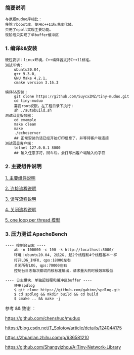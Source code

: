 ### 简要说明
    与原版muduo库相比：
    移除了boost库，使用c++11标准库代替。
    只用了epoll实现主要功能。
    现阶段只实现了单buffer缓冲区

### 1. 编译&&安装 

    硬性要求：linux环境，C++编译器支持C++11标准。
    测试环境：
        ubuntu20.04,
        g++ 9.3.0,
        GNU Make 4.2.1,
        cmake version 3.16.3
    
    编译&&安装：
        git clone https://github.com/SuycxZMZ/tiny-muduo.git
        cd tiny-muduo
        需要root权限，在工程目录下执行：
        sh ./autobuild.sh
    测试回显服务器：
        cd example
        make clean
        make
        ./echoserver
        ## 正常安装的话已经开始打印信息了，并等待客户端连接
    测试回显客户端：
        telnet 127.0.0.1 8000
        ## 输入任意字符，回车后，会打印出客户端输入的字符

### 2. 主要组件说明

[1. 主要组件说明](basicClass.md)

[2. 连接流程说明](basicConnectModel.md)

[3. 读写流程说明](basicReadWriteModel.md)

[4. 关闭流程说明](basicCloseModel.md)

[5. one loop per thread 模型](basicOneLoopPerThreadModel.md)

### 3. 压力测试 ApacheBench

    ---- 控制台日志 ----
        ab -n 100000 -c 100 -k http://localhost:8000/
        环境：ubuntu20.04, 2核2G, 起2个线程和4个线程基本一样
        打开LOG_INFO, qps:18000左右
        关闭所有LOG, qps:70000左右
        控制台日志每次都切内核标准输出，请求量大的时候效率极低

    ---- 日志模块，单独起线程和缓冲区buffer ----
        使用spdlog
        $ git clone https://github.com/gabime/spdlog.git
        $ cd spdlog && mkdir build && cd build
        $ cmake .. && make -j

参考 && 致谢 ：

https://github.com/chenshuo/muduo

https://blog.csdn.net/T_Solotov/article/details/124044175

https://zhuanlan.zhihu.com/p/636581210

https://github.com/Shangyizhou/A-Tiny-Network-Library